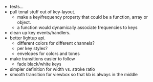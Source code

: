 * tests...
* pull tonal stuff out of key-layout.
  - make a key/frequency property that could be a function, array or object.
  - a function would dynamically associate frequencies to keys
* clean up key events/handlers.
* better lightup api.
  - different colors for different channels?
  - per key styles?
  - envelopes for colors and tones
* make transitions easier to follow
  - fade black/white keys
* simpler definition for width vs. stroke ratio
* smooth transition for viewbox so that kb is always in the middle

